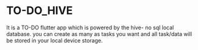 # TO-DO_HIVE
It is a TO-DO flutter app which is powered by the hive- no sql local database.
you can create as many as tasks you want and all task/data will be stored 
in your local device storage.
